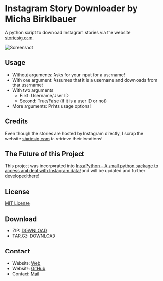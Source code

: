 # Instagram Story Downloader by Micha Birklbauer

A python script to download Instagram stories via the website [storiesig.com](https://storiesig.com).

![Screenshot](https://raw.githubusercontent.com/t0xic-m/instagram_story_downloader/master/docs/storyDownloader.jpg)

## Usage

- Without arguments: Asks for your input for a username!
- With one argument: Assumes that it is a username and downloads from that username!
- With two arguments:
  - First: Username/User ID
  - Second: True/False (if it is a user ID or not)
- More arguments: Prints usage options!

## Credits

Even though the stories are hosted by Instagram directly, I scrap the website [storiesig.com](https://storiesig.com) to retrieve their locations!

## The Future of this Project

This project was incorporated into [InstaPython - A small python package to access and deal with Instagram data!](https://github.com/t0xic-m/instapython) and will be updated and further developed there!

## License

[MIT License](https://github.com/t0xic-m/instagram_story_downloader/blob/master/LICENSE.md)

## Download
- ZIP: [DOWNLOAD](https://github.com/t0xic-m/instagram_story_downloader/archive/master.zip)
- TAR.GZ: [DOWNLOAD](https://github.com/t0xic-m/instagram_story_downloader/archive/master.tar.gz)

## Contact

- Website: [Web](https://t0xic-m.github.io/web)
- Website: [GitHub](https://t0xic-m.github.io)
- Contact: [Mail](mailto:micha.birklbauer@gmail.com)
